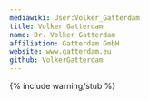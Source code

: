 ```yaml
---
mediawiki: User:Volker_Gatterdam
title: Volker Gatterdam
name: Dr. Volker Gatterdam
affiliation: Gatterdam GmbH
website: www.gatterdam.eu
github: VolkerGatterdam
---
```


{% include warning/stub %}
